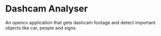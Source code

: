# Dashcam Analyser
An opencv application that gets dashcam footage and detect important objects like car, people and signs.
